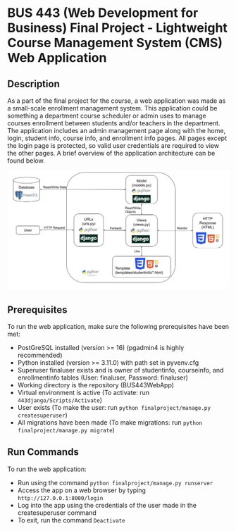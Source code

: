 # BUS 443 (Web Development for Business) Final Project - Lightweight Course Management System (CMS) Web Application

## Description

As a part of the final project for the course, a web application was made as a small-scale enrollment management system. This application could be something a department course scheduler or admin uses to manage courses enrollment between students and/or teachers in the department. The application includes an admin management page along with the home, login, student info, course info, and enrollment info pages. All pages except the login page is protected, so valid user credentials are required to view the other pages. A brief overview of the application architecture can be found below.

![](https://github.com/aprak5/BUS443WebApp/blob/main/images/bus443projectarch.jpg?raw=true)

## Prerequisites

To run the web application, make sure the following prerequisites have been met:

- PostGreSQL installed (version >= 16) (pgadmin4 is highly recommended)
- Python installed (version >= 3.11.0) with path set in pyvenv.cfg
- Superuser finaluser exists and is owner of studentinfo, courseinfo, and enrollmentinfo tables (User: finaluser, Password: finaluser)
- Working directory is the repository (BUS443WebApp)
- Virtual environment is active (To activate: run `443django/Scripts/Activate`)
- User exists (To make the user: run  `python finalproject/manage.py createsuperuser`)
- All migrations have been made (To make migrations: run `python finalproject/manage.py migrate`)

## Run Commands

To run the web application:

- Run using the command `python finalproject/manage.py runserver`
- Access the app on a web browser by typing `http://127.0.0.1:8000/login`
- Log into the app using the credentials of the user made in the createsuperuser command
- To exit, run the command `Deactivate`
